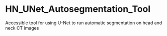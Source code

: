 # HN_UNet_Autosegmentation_Tool
 Accessible tool for using U-Net to run automatic segmentation on head and neck CT images
